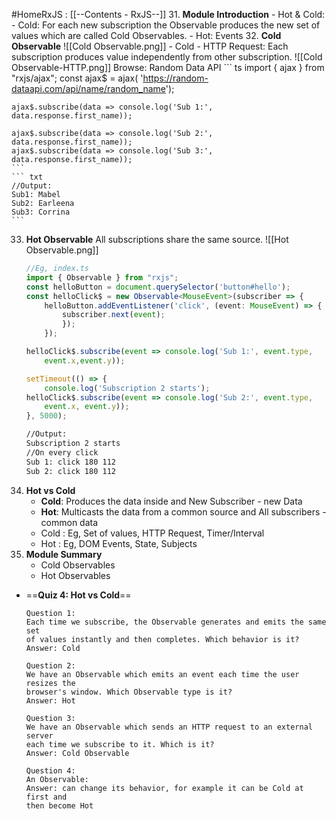 #HomeRxJS : [[--Contents - RxJS--]]
31. **Module Introduction**
	- Hot & Cold: 
	- Cold: For each new subscription  the Observable produces the new set of values which are called Cold Observables.
	- Hot: Events
32. **Cold Observable**
	![[Cold Observable.png]]
	- Cold - HTTP Request:
	Each subscription produces value independently from other subscription.
	![[Cold Observable-HTTP.png]]
	Browse: Random Data API
	``` ts
	import { ajax } from "rxjs/ajax";
	const ajax$ = ajax<any>(
	'https://random-dataapi.com/api/name/random_name');
	
	ajax$.subscribe(data => console.log('Sub 1:', data.response.first_name));
	
	ajax$.subscribe(data => console.log('Sub 2:', data.response.first_name));
	ajax$.subscribe(data => console.log('Sub 3:', data.response.first_name));
	```
	``` txt
	//Output:
	Sub1: Mabel
	Sub2: Earleena
	Sub3: Corrina
	```
33. **Hot Observable**
	All subscriptions share the same source.
	![[Hot Observable.png]]
	``` ts
	//Eg, index.ts
	import { Observable } from "rxjs";
	const helloButton = document.querySelector('button#hello');
	const helloClick$ = new Observable<MouseEvent>(subscriber => {
		helloButton.addEventListener('click', (event: MouseEvent) => {
			subscriber.next(event);
			});
		});
	
	helloClick$.subscribe(event => console.log('Sub 1:', event.type, 
		event.x,event.y));
	
	setTimeout(() => {
		console.log('Subscription 2 starts');
	helloClick$.subscribe(event => console.log('Sub 2:', event.type, 
		event.x, event.y));
	}, 5000);
	```
	``` txt
	//Output:
	Subscription 2 starts
	//On every click
	Sub 1: click 180 112
	Sub 2: click 180 112
	```
34. **Hot vs Cold**
	- **Cold**: Produces the data inside and New Subscriber - new Data
	- **Hot**: Multicasts the data from a common source and All subscribers - common data
	- Cold : Eg, Set of values, HTTP Request, Timer/Interval
	- Hot : Eg, DOM Events, State, Subjects
35. **Module Summary**
	- Cold Observables
	- Hot Observables
- ==**Quiz 4: Hot vs Cold**==
	```
	Question 1:
	Each time we subscribe, the Observable generates and emits the same set
	of values instantly and then completes. Which behavior is it?
	Answer: Cold
	
	Question 2:
	We have an Observable which emits an event each time the user resizes the
	browser's window. Which Observable type is it?
	Answer: Hot
	
	Question 3:
	We have an Observable which sends an HTTP request to an external server
	each time we subscribe to it. Which is it?
	Answer: Cold Observable
	
	Question 4:
	An Observable:
	Answer: can change its behavior, for example it can be Cold at first and
	then become Hot
	```